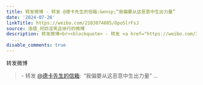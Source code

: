 ```yaml
---
title: 转发微博 - 转发 @德卡先生的信箱:&ensp;“我偏要从这恶意中生出力量”
date: '2024-07-26'
linkTitle: https://weibo.com/2103074805/OpoSlrFsJ
source: 洛缙_何妨淫笑且徐行的微博
description: 转发微博<br><blockquote> - 转发 <a href="https://weibo.com/3163213212" target="_blank">@德卡先生的信箱</a>: “我偏要从这恶意中生出力量”
  ...
disable_comments: true
---
```

转发微博<br><blockquote> - 转发 <a href="https://weibo.com/3163213212" target="_blank">@德卡先生的信箱</a>: “我偏要从这恶意中生出力量” ...